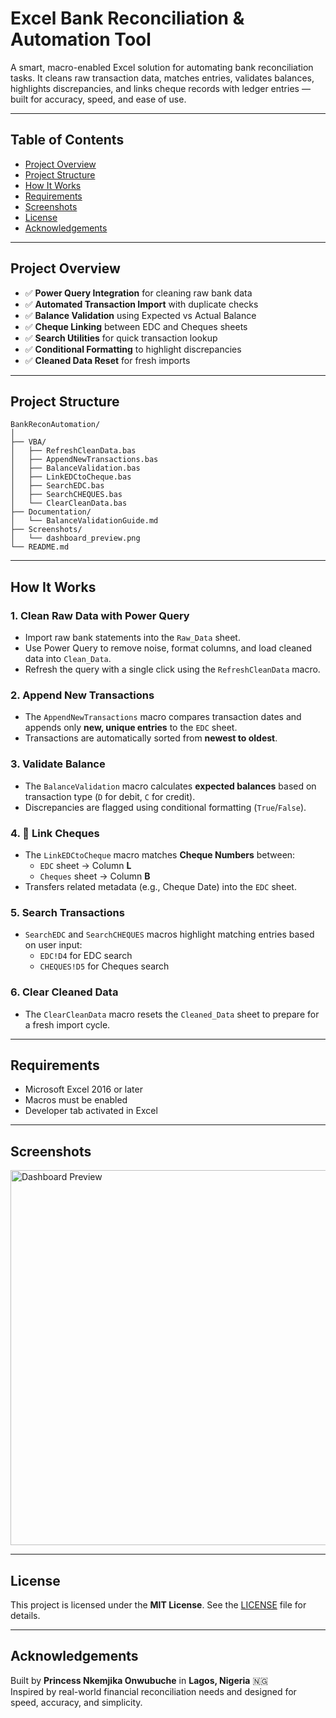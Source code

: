 # Excel Bank Reconciliation & Automation Tool

A smart, macro-enabled Excel solution for automating bank reconciliation tasks. It cleans raw transaction data, matches entries, validates balances, highlights discrepancies, and links cheque records with ledger entries — built for accuracy, speed, and ease of use.

---
##  Table of Contents

- [ Project Overview](#project-overview)
- [ Project Structure](#project-structure)
- [ How It Works](#how-it-works)
- [ Requirements](#requirements)
- [ Screenshots](#screenshots)
- [ License](#license)
- [ Acknowledgements](#acknowledgements)


---
##   Project Overview

- ✅ **Power Query Integration** for cleaning raw bank data
- ✅ **Automated Transaction Import** with duplicate checks
- ✅ **Balance Validation** using Expected vs Actual Balance
- ✅ **Cheque Linking** between EDC and Cheques sheets
- ✅ **Search Utilities** for quick transaction lookup
- ✅ **Conditional Formatting** to highlight discrepancies
- ✅ **Cleaned Data Reset** for fresh imports

---

##  Project Structure

````
BankReconAutomation/
│
├── VBA/
│   ├── RefreshCleanData.bas
│   ├── AppendNewTransactions.bas
│   ├── BalanceValidation.bas
│   ├── LinkEDCtoCheque.bas
│   ├── SearchEDC.bas
│   ├── SearchCHEQUES.bas
│   └── ClearCleanData.bas
├── Documentation/
│   └── BalanceValidationGuide.md
├── Screenshots/
│   └── dashboard_preview.png
└── README.md

````
---

##  How It Works

### 1.  Clean Raw Data with Power Query
- Import raw bank statements into the `Raw_Data` sheet.
- Use Power Query to remove noise, format columns, and load cleaned data into `Clean_Data`.
- Refresh the query with a single click using the `RefreshCleanData` macro.

### 2.  Append New Transactions
- The `AppendNewTransactions` macro compares transaction dates and appends only **new, unique entries** to the `EDC` sheet.
- Transactions are automatically sorted from **newest to oldest**.

### 3.  Validate Balance
- The `BalanceValidation` macro calculates **expected balances** based on transaction type (`D` for debit, `C` for credit).
- Discrepancies are flagged using conditional formatting (`True`/`False`).

### 4. 🔗 Link Cheques
- The `LinkEDCtoCheque` macro matches **Cheque Numbers** between:
  - `EDC` sheet → Column **L**
  - `Cheques` sheet → Column **B**
- Transfers related metadata (e.g., Cheque Date) into the `EDC` sheet.

### 5.  Search Transactions
- `SearchEDC` and `SearchCHEQUES` macros highlight matching entries based on user input:
  - `EDC!D4` for EDC search
  - `CHEQUES!D5` for Cheques search

### 6.  Clear Cleaned Data
- The `ClearCleanData` macro resets the `Cleaned_Data` sheet to prepare for a fresh import cycle.

---

##  Requirements

- Microsoft Excel 2016 or later  
- Macros must be enabled  
- Developer tab activated in Excel

---

##  Screenshots

<img src="https://github.com/user-attachments/assets/2da15f16-d55c-4534-a8a1-254698dc75ae" width="600" alt="Dashboard Preview">


---

##  License

This project is licensed under the **MIT License**. See the [LICENSE](LICENSE) file for details.

---

##  Acknowledgements

Built by **Princess Nkemjika Onwubuche** in **Lagos, Nigeria** 🇳🇬  
Inspired by real-world financial reconciliation needs and designed for speed, accuracy, and simplicity.




